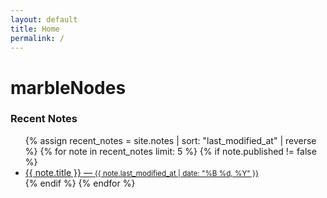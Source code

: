 ```yaml
---
layout: default
title: Home
permalink: /
---
```


<h1 style="color: var(--secondary);">marbleNodes</h1>

### Recent Notes
<ul>
  {% assign recent_notes = site.notes | sort: "last_modified_at" | reverse %}
  {% for note in recent_notes limit: 5 %}
    {% if note.published != false %}
      <li>
        <a href="{{ note.url | relative_url }}">{{ note.title }} —
        <small>{{ note.last_modified_at | date: "%B %d, %Y" }}</small>
        </a>
      </li>
    {% endif %}
  {% endfor %}
</ul>

